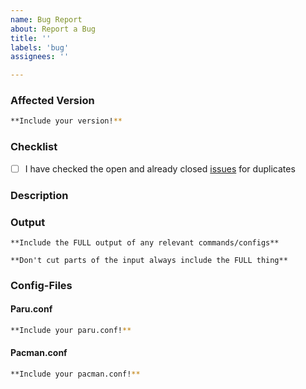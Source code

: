 ```yaml
---
name: Bug Report
about: Report a Bug
title: ''
labels: 'bug'
assignees: ''

---
```


### Affected Version

<!-- get the version you're running via

paru -V

-->

```sh
**Include your version!**
```

### Checklist

- [ ] I have checked the open and already closed [issues](https://github.com/Morganamilo/paru/issues) for duplicates

### Description



### Output


```console
**Include the FULL output of any relevant commands/configs**

**Don't cut parts of the input always include the FULL thing**
```

### Config-Files
#### Paru.conf

<!-- create the minimised dump of the used config file in the console via 

{
if [ -n "$PARU_CONF" ] && [ -f "$PARU_CONF" ]; then
  echo '=> paru uses $PARU_CONF config file: ' "$PARU_CONF"
  cat "$PARU_CONF";
elif [ -n "$XDG_CONFIG_HOME" ] && [ -f "$XDG_CONFIG_HOME/paru/paru.conf" ]; then
  echo '=> paru uses $XDG_CONFIG_HOME config file: ' "$XDG_CONFIG_HOME/paru/paru.conf"
  cat "$XDG_CONFIG_HOME/paru/paru.conf"
elif [ -n "$HOME" ] && [ -f "$HOME/.config/paru/paru.conf" ]; then
  echo '=> paru uses $XDG_CONFIG_HOME config file: ' "$XDG_CONFIG_HOME/paru/paru.conf"
  cat "$XDG_CONFIG_HOME/paru/paru.conf"
else
  echo '=> paru uses system-config file: /etc/paru.conf'
  cat /etc/paru.conf
fi;
} | grep -v -E "^#|^$"

-->

```sh
**Include your paru.conf!**
```

#### Pacman.conf

<!-- create the minimised dump of the used config file in the console via 

cat /etc/pacman.conf | grep -v -E "^#|^$"

-->

```sh
**Include your pacman.conf!**
```
